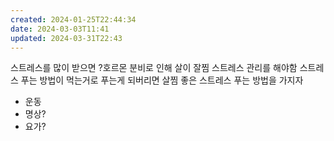 ```yaml
---
created: 2024-01-25T22:44:34
date: 2024-03-03T11:41
updated: 2024-03-31T22:43
---
```

스트레스를 많이 받으면 ?호르몬 분비로 인해 살이 잘찜
스트레스 관리를 해야함
스트레스 푸는 방법이 먹는거로 푸는게 되버리면 살찜
좋은 스트레스 푸는 방법을 가지자
- 운동
- 명상?
- 요가?